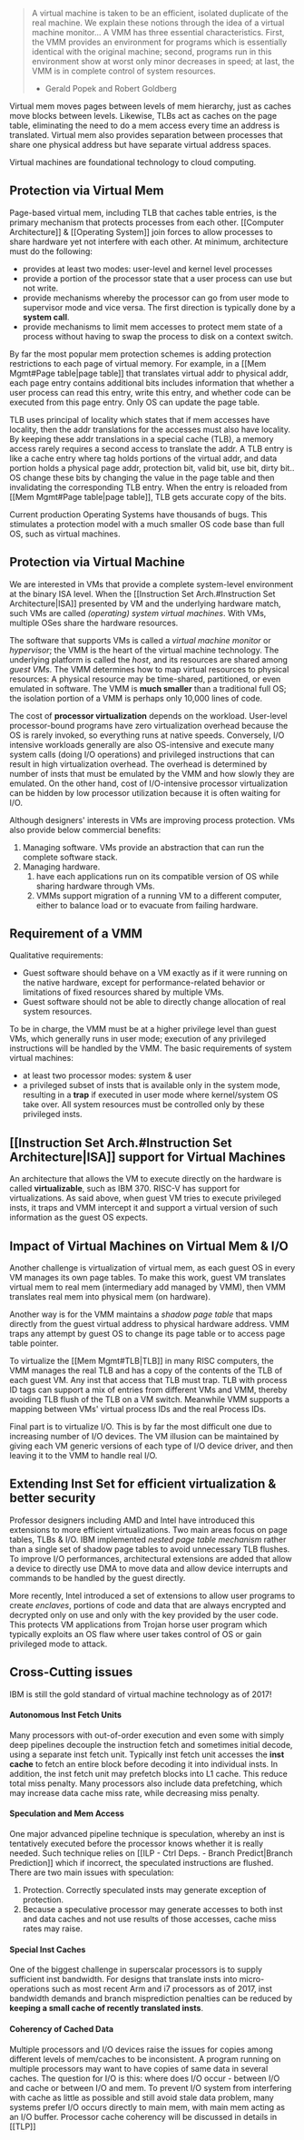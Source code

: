 > A virtual machine is taken to be an efficient, isolated duplicate of the real machine. We explain these notions through the idea of a virtual machine monitor... A VMM has three essential characteristics. First, the VMM provides an environment for programs which is essentially identical with the original machine; second, programs run in this environment show at worst only minor decreases in speed; at last, the VMM is in complete control of system resources.
> - Gerald Popek and Robert Goldberg

Virtual mem moves pages between levels of mem hierarchy, just as caches move blocks between levels. Likewise, TLBs act as caches on the page table, eliminating the need to do a mem access every time an address is translated. Virtual mem also provides separation between processes that share one physical address but have separate virtual address spaces. 

Virtual machines are foundational technology to cloud computing.

## Protection via Virtual Mem
Page-based virtual mem, including TLB that caches table entries, is the primary mechanism that protects processes from each other. [[Computer Architecture]] & [[Operating System]] join forces to allow processes to share hardware yet not interfere with each other. At minimum, architecture must do the following:
- provides at least two modes: user-level and kernel level processes
- provide a portion of the processor state that a user process can use but not write. 
- provide mechanisms whereby the processor can go from user  mode to supervisor mode and vice versa. The first direction is typically done by a **system call**.
- provide mechanisms to limit mem accesses to protect mem state of a process without having to swap the process to disk on a context switch.

By far the most popular mem protection schemes is adding protection restrictions to each page of virtual memory. For example, in a [[Mem Mgmt#Page table|page table]] that translates virtual addr to physical addr, each page entry contains additional bits includes information that whether a user process can read this entry, write this entry, and whether code can be executed from this page entry. Only OS can update the page table.

TLB uses principal of locality which states that if mem accesses have locality, then the addr translations for the accesses must also have locality. By keeping these addr translations in a special cache (TLB), a memory access rarely requires a second access to translate the addr. A TLB entry is like a cache entry where tag holds portions of the virtual addr, and data portion holds a physical page addr, protection bit, valid bit, use bit, dirty bit.. OS change these bits by changing the value in the page table and then invalidating the corresponding TLB entry. When the entry is reloaded from [[Mem Mgmt#Page table|page table]], TLB gets accurate copy of the bits.

Current production Operating Systems have thousands of bugs. This stimulates a protection model with a much smaller OS code base than full OS, such as virtual machines.

## Protection via Virtual Machine
We are interested in VMs that provide a complete system-level environment at the binary ISA level. When the [[Instruction Set Arch.#Instruction Set Architecture|ISA]] presented by VM and the underlying hardware match, such VMs are called _(operating) system virtual machines_. With VMs, multiple OSes share the hardware resources. 

The software that supports VMs is called a _virtual machine monitor_ or _hypervisor_; the VMM is the heart of the virtual machine technology. The underlying platform is called the _host_, and its resources are shared among _guest VMs_. The VMM determines how to map virtual resources to physical resources:  A physical resource may be time-shared, partitioned, or even emulated in software. The VMM is **much smaller** than a traditional full OS; the isolation portion of a VMM is perhaps only 10,000 lines of code. 

The cost of **processor virtualization** depends on the workload. User-level processor-bound programs have zero virtualization overhead because the OS is rarely invoked, so everything runs at native speeds. Conversely, I/O intensive workloads generally are also OS-intensive and execute many system calls (doing I/O  operations) and privileged  instructions that can result in high virtualization overhead. The overhead is determined by number of insts that must be emulated by the VMM and how slowly they are emulated. On the other hand, cost of I/O-intensive processor virtualization can be hidden by low processor utilization because it is often waiting for I/O.

Although designers' interests in VMs are improving process protection. VMs also provide below commercial benefits:
1. Managing software. VMs provide an abstraction that can run the complete software stack.
2. Managing hardware. 
	1. have each applications run on its compatible version of OS while sharing hardware through VMs.
	2. VMMs support migration of a running VM to a different computer, either to balance load or to evacuate from failing hardware.

## Requirement of a VMM
Qualitative requirements:
- Guest software should behave on a VM exactly as if it were running on the native hardware, except for performance-related behavior or limitations of fixed  resources shared by multiple VMs.
- Guest software should not be able to directly change allocation of real system resources.

To be in charge, the VMM must be at a higher privilege level than guest VMs, which generally runs in user mode; execution of any privileged instructions will be handled by the VMM. The basic requirements of system virtual machines:
- at least two processor modes: system & user
- a privileged subset of insts that is available only in the system mode, resulting in a **trap** if executed in user mode where kernel/system OS take over. All system resources must be controlled only by these privileged insts.

## [[Instruction Set Arch.#Instruction Set Architecture|ISA]] support for Virtual Machines
An architecture that allows the VM to execute directly on the hardware is called **virtualizable**, such as IBM 370. RISC-V has support for virtualizations. As said above, when guest VM tries to execute privileged insts, it traps and VMM intercept it and support a virtual version of such information as the guest OS expects.

## Impact of Virtual Machines on Virtual Mem & I/O
Another challenge is virtualization of virtual mem, as each guest OS in every VM manages its own page tables. To make this work, guest VM translates virtual mem to real mem (intermediary add managed by VMM), then VMM translates real mem into physical mem (on hardware).

Another way is for the VMM maintains a _shadow page table_ that maps directly from the guest virtual address to physical hardware address. VMM traps any attempt by guest OS to change its page table or to access page table pointer.

To virtualize the [[Mem Mgmt#TLB|TLB]] in many RISC computers, the VMM manages the real TLB and has a copy of the contents of the TLB of each guest VM. Any inst  that access that TLB must trap. TLB with process ID tags can support a mix of entries from different VMs and VMM, thereby avoiding TLB flush of the TLB on a VM switch. Meanwhile VMM supports a mapping between VMs' virtual process IDs and the real Process IDs. 

Final part is to virtualize I/O. This is by far the most difficult one due to increasing number of I/O devices. The VM illusion can be maintained by giving each VM generic versions of each type of I/O device driver, and then leaving it to the VMM to handle real I/O.

## Extending Inst Set for efficient virtualization & better security
Professor designers including AMD and Intel have introduced this extensions to more efficient virtualizations. Two main areas focus on page tables, TLBs & I/O. IBM implemented _nested page table mechanism_ rather than a single set of shadow page tables to avoid unnecessary TLB flushes. To improve I/O performances, architectural extensions are added that allow a device to directly use DMA to move data and allow device interrupts and commands to be handled by the guest directly.

More recently, Intel introduced a set of extensions to allow user programs to create _enclaves_, portions of code and data that are always encrypted and decrypted  only on use and only with the key provided by the user code. This protects VM applications from Trojan horse user program which typically exploits an OS flaw where user takes control of OS or gain privileged mode to attack.

## Cross-Cutting issues
IBM is still the gold standard of virtual machine technology as of 2017! 
#### Autonomous Inst Fetch Units
Many processors with out-of-order execution and even some with simply deep pipelines decouple the instruction fetch and sometimes initial decode, using a separate inst fetch unit. Typically inst fetch unit accesses the **inst cache** to fetch an entire block before decoding it into individual insts. In addition, the inst fetch unit may prefetch blocks into L1 cache. This reduce total miss penalty. Many processors also include data prefetching, which may increase data cache miss rate, while decreasing miss penalty.
#### Speculation and Mem Access
One major advanced pipeline technique is speculation, whereby an inst is tentatively executed before the processor knows whether it is really needed. Such technique relies on [[ILP - Ctrl Deps. - Branch Predict|Branch Prediction]] which if incorrect, the speculated instructions are flushed. There are two main issues with speculation:
1. Protection. Correctly speculated insts may generate exception of protection.
2. Because a speculative processor may generate accesses to both inst and data caches and not use results of those accesses, cache miss rates may raise.
#### Special Inst Caches
One of the biggest challenge in superscalar processors is to supply sufficient inst bandwidth. For designs that translate insts into micro-operations such as most recent Arm and i7 processors as of 2017, inst bandwidth demands and branch misprediction penalties can be reduced by **keeping a small cache of recently translated insts**.
#### Coherency of Cached Data
Multiple processors and I/O devices raise the issues for copies among different levels of mem/caches to be inconsistent. A program running on multiple processors may want to have copies of same data in several caches. The question for I/O is this: where does I/O occur - between I/O and cache or between I/O and mem. To prevent I/O system from interfering with cache as little as possible and still avoid stale data problem, many systems prefer I/O occurs directly to main mem, with main mem acting as  an I/O buffer. Processor cache coherency will be discussed in details in [[TLP]]